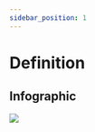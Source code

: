 ```yaml
---
sidebar_position: 1
---
```


# Definition

## **Infographic**

![](/img/GEN-DES-01/Default_Element_Types.png)